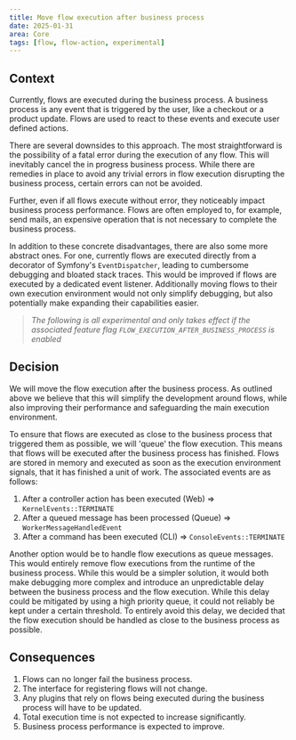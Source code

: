 ```yaml
---
title: Move flow execution after business process
date: 2025-01-31
area: Core
tags: [flow, flow-action, experimental]
---
```


## Context

Currently, flows are executed during the business process. A business
process is any event that is triggered by the user, like a checkout or
a product update. Flows are used to react to these events and execute user defined actions.

There are several downsides to this approach. The most straightforward is the possibility of a fatal error during
the execution of any flow. This will inevitably cancel the in progress business process. While there are remedies in place
to avoid any trivial errors in flow execution disrupting the business process, certain errors can not be avoided.

Further, even if all flows execute without error, they noticeably impact business process performance. Flows are often 
employed to, for example, send mails, an expensive operation that is not necessary to complete the business process.

In addition to these concrete disadvantages, there are also some more abstract ones. For one, currently flows are executed directly
from a decorator of Symfony's `EventDispatcher`, leading to cumbersome debugging and bloated stack traces. This would
be improved if flows are executed by a dedicated event listener. Additionally moving flows to their own execution
environment would not only simplify debugging, but also potentially make expanding their capabilities easier.

> *The following is all experimental and only takes effect if the associated feature flag `FLOW_EXECUTION_AFTER_BUSINESS_PROCESS` is enabled*

## Decision

We will move the flow execution after the business process. As outlined above we believe that this will simplify the
development around flows, while also improving their performance and safeguarding the main execution environment.

To ensure that flows are executed as close to the business process that triggered them as possible, we will
'queue' the flow execution. This means that flows will be executed after the business process has finished.
Flows are stored in memory and executed as soon as the execution environment signals, that it has
finished a unit of work. The associated events are as follows:

1. After a controller action has been executed (Web) => `KernelEvents::TERMINATE`
2. After a queued message has been processed (Queue) => `WorkerMessageHandledEvent`
3. After a command has been executed (CLI) => `ConsoleEvents::TERMINATE`

Another option would be to handle flow executions as queue messages. This would entirely remove
flow executions from the runtime of the business process. While this would be a simpler solution,
it would both make debugging more complex and introduce an unpredictable delay between the business
process and the flow execution. While this delay could be mitigated by using a high priority queue,
it could not reliably be kept under a certain threshold. To entirely avoid this delay, we decided
that the flow execution should be handled as close to the business process as possible.

## Consequences

1. Flows can no longer fail the business process.
2. The interface for registering flows will not change.
3. Any plugins that rely on flows being executed during the business process will have to be updated.
4. Total execution time is not expected to increase significantly.
5. Business process performance is expected to improve.
